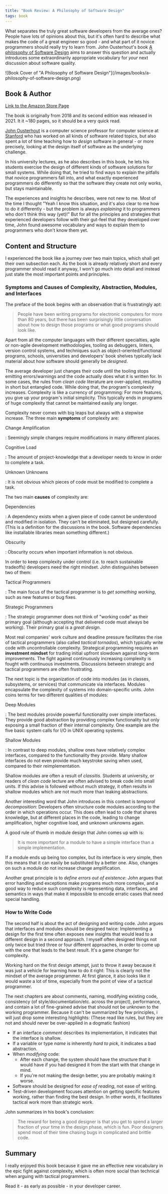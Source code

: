 ```yaml
---
title: "Book Review: A Philosophy of Software Design"
tags: book
---
```


What separates the truly great software developers from the average ones?
People have lots of opinions about this, but it's often hard to describe what
makes the code of a great engineer so good - and what part of it novice
programmers should really try to learn from.
John Ousterhout's book [A philosophy of Software Design](https://amzn.to/3B8ufgM)
aims to answer this question and actually introduces some extraordinarily
appropriate vocabulary for *your* next discussion about software quality.

<!--more-->

<div class="book-cover">
  ![Book Cover of "A Philosophy of Software Design"](/images/books/a-philosophy-of-software-design.png)
</div>

## Book & Author

[Link to the Amazon Store Page](https://amzn.to/3B8ufgM)

The book is originally from 2018 and its second edition was released in 2021.
It it ~180 pages, so it should be a very quick read.

[John Ousterhout](https://en.wikipedia.org/wiki/John_Ousterhout) is a computer
science professor for computer science at [Stanford](https://web.stanford.edu/~ouster)
who has worked on all kinds of software related topics, but also spent a lot of
time teaching how to *design* software in general - or more precisely, looking
at the design itself of software as the underlying challenge.

In his university lectures, as he also describes in this book, he lets his
students exercise the design of different kinds of software solutions for small
systems.
While doing that, he tried to find ways to explain the pitfalls that novice
programmers fall into, and what exactly experienced programmers do differently
so that the software they create not only works, but stays maintainable.

The experiences and insights he describes, were not new to me.
Most of the time I thought "Yeah I know this situation, and it's also clear to
me how to do it differently - but the problem is always *explaining* it to
programmers who don't think this way (yet)!"
But for all the principles and strategies that experienced developers follow
with their gut-feel that they developed over time, John found awesome vocabulary
and ways to explain them to programmers who don't know them yet.

## Content and Structure

I experienced the book like a journey over two main topics, which shall get
their own subsection each.
As the book is already relatively short and every programmer should read it
anyway, I won't go much into detail and instead just state the most important
points and principles.

### Symptoms and Causes of Complexity, Abstraction, Modules, and Interfaces

The preface of the book begins with an observation that is frustratingly apt:

> People have been writing programs for electronic computers for more than 80
> years, but there has been surprisingly little conversation about how to design
> those programs or what good programs should look like.

Apart from all the computer languages with their different specialties,
agile or non-agile development methodologies, tooling as debuggers, linters,
version control systems, and techniques such as object-oriented/functional
programs, schools, universities and developers' book shelves typically lack
material about how software should generally be *designed*.

The average developer just changes their code until the tooling stops emitting
errors/warnings and the code actually does what it is written for.
In some cases, the rules from *clean code* literature are over-applied,
resulting in short but entangled code.
While doing that, the program's complexity increases.
Complexity is like a currency of programming: For more features, you give up
your program's initial simplicity.
This typically ends in programs of huge complexity that cannot be maintained
easily any longer.

Complexity never comes with big leaps but always with a stepwise increase.
The three main **symptoms** of complexity are:

Change Amplification

: Seemingly simple changes require modifications in many different places.

Cognitive Load

: The amount of project-knowledge that a developer needs to know in order to
  complete a task.

Unknown Unknowns

: It is not obvious which pieces of code must be modified to complete a task.

The two main **causes** of complexity are:

Dependencies

: A dependency exists when a given piece of code cannot be understood and
  modified in isolation. They can't be eliminated, but designed carefully.
  (This is a definition for the discussions in the book.
  Software dependencies like installable libraries mean something different.)

Obscurity

: Obscurity occurs when important information is not obvious.

In order to keep complexity under control (i.e. to reach sustainable tradeoffs)
developers need the right mindset.
John distinguishes between two of them:

Tactical Programmers

: The main focus of the tactical programmer is to *get something working*, such
  as new features or bug fixes.

Strategic Programmers

: The strategic programmer does not think of "working code" as their primary
  goal (although accepting that delivered code must always be working).
  Their primary goal is a *great design*.

Most real companies' work culture and deadline pressure facilitates the rise of
tactical programmers (also called *tactical tornados*), which typically write
code with uncontrollable complexity.
Strategical programming requires an **investment mindset** for trading initial
upfront slowdown against long-term improvements.
The fight against continuously increasing complexity is fought with continuous
investments.
Discussions between strategic and tactical programmers are often frustrating.

The next topic is the organization of code into modules (as in classes,
subsystems, or services) that communicate via interfaces.
Modules encapsulate the complexity of systems into domain-specific units.
John coins terms for two different qualities of modules:

Deep Modules

: The best modules provide powerful functionality over simple interfaces.
  They provide good abstraction by providing complex functionality but only
  exposing a small fraction of their internal complexity.
  One example are the five basic system calls for I/O in UNIX operating systems.

Shallow Modules

: In contrast to deep modules, shallow ones have relatively complex interfaces,
  compared to the functionality they provide.
  Many shallow interfaces do not even provide much keystroke saving when used,
  compared to their reimplementation.

Shallow modules are often a result of *classitis*.
Students at university, or readers of *clean code* lecture are often advised to
break code into small units.
If this advise is followed without much strategy, it often results in shallow
modules which are not much more than leaking abstractions.

Another interesting word that John introduces in this context is *temporal
decomposition*:
Developers often structure code modules according to the order
in which operations occur.
This does often lead to code that shares knowledge, but at different places in
the code, leading to change amplification, higher cognitive load, and unknown
unknowns again.

A good rule of thumb in module design that John comes up with is:

> It is more important for a module to have a simple interface than a simple
> implementation.

If a module ends up being too complex, but its interface is very simple, then
this means that it can easily be substituted by a better one.
Also, changes on such a module do not increase change amplification.

Another great principle is to *define errors out of existence*:
John argues that error handling and exceptions make programs much more complex,
and a good way to reduce such complexity is representing data, interfaces, and
semantics in ways that make it impossible to encode erratic cases that need
special handling.

### How to Write Code

The second half is about the act of designing and writing code.
John argues that interfaces and modules should be designed twice:
Implementing a design for the first time often exposes new insights that would
lead to a different design in a second approach.
I myself often designed things not only twice but tried three or four different
approaches, in order to come up with the one that leads to the best result.
It's a game changer for complexity.

Working hard on the first design attempt, just to throw it away because it was
just a vehicle for learning how to do it right:
This is clearly not the mindset of the average programmer.
At first glance, it also looks like it would waste a lot of time, especially
from the point of view of a tactical programmer.

The next chapters are about comments, naming, modifying existing code,
consistency (of style/documentation/etc. across the project), performance,
and contain a lot of fine-grained advise that should not be unknown to the
working programmer.
Because it can't be summarized by few principles, i will just drop some
interesting highlights:
(These read like rules, but they are not and should never be over-applied in a
dogmatic fashion)

- If an interface *comment* describes its implementation, it indicates that
  the interface is shallow.
- If a variable or type *name* is inherently *hard to pick*, it indicates a
  bad abstraction.
- When *modifying* code:
  - After each change, the system should have the structure that it would have
    if you had designed it from the start with that change in mind.
  - If you're not making the design better, you are probably making it worse.
- Software should be designed for *ease of reading*, not ease of writing.
- Test-driven development focuses attention on getting specific features
  working, rather than finding the best design.
  In other words, it facilitates tactical work more than strategic work.

John summarizes in his book's conclusion:

> The reward for being a good designer is that you get to spend a larger
> fraction of your time in the design phase, which is fun.
> Poor designers spend most of their time chasing bugs in complicated and
> brittle code.

## Summary

I really enjoyed this book because it gave me an effective new vocabulary in the
epic fight against complexity, which is often more social than technical when
arguing with tactical programmers.

Read it - as early as possible - in your developer career.
